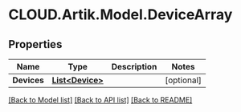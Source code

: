 # CLOUD.Artik.Model.DeviceArray
## Properties

Name | Type | Description | Notes
------------ | ------------- | ------------- | -------------
**Devices** | [**List&lt;Device&gt;**](Device.md) |  | [optional] 

[[Back to Model list]](../README.md#documentation-for-models) [[Back to API list]](../README.md#documentation-for-api-endpoints) [[Back to README]](../README.md)

